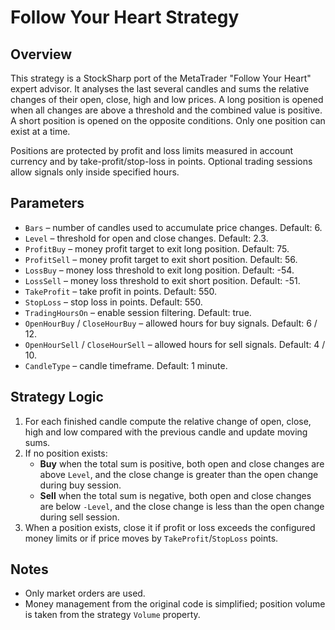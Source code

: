 # Follow Your Heart Strategy

## Overview
This strategy is a StockSharp port of the MetaTrader "Follow Your Heart" expert advisor. It analyses the last several candles and sums the relative changes of their open, close, high and low prices. A long position is opened when all changes are above a threshold and the combined value is positive. A short position is opened on the opposite conditions. Only one position can exist at a time.

Positions are protected by profit and loss limits measured in account currency and by take-profit/stop-loss in points. Optional trading sessions allow signals only inside specified hours.

## Parameters
- `Bars` – number of candles used to accumulate price changes. Default: 6.
- `Level` – threshold for open and close changes. Default: 2.3.
- `ProfitBuy` – money profit target to exit long position. Default: 75.
- `ProfitSell` – money profit target to exit short position. Default: 56.
- `LossBuy` – money loss threshold to exit long position. Default: -54.
- `LossSell` – money loss threshold to exit short position. Default: -51.
- `TakeProfit` – take profit in points. Default: 550.
- `StopLoss` – stop loss in points. Default: 550.
- `TradingHoursOn` – enable session filtering. Default: true.
- `OpenHourBuy` / `CloseHourBuy` – allowed hours for buy signals. Default: 6 / 12.
- `OpenHourSell` / `CloseHourSell` – allowed hours for sell signals. Default: 4 / 10.
- `CandleType` – candle timeframe. Default: 1 minute.

## Strategy Logic
1. For each finished candle compute the relative change of open, close, high and low compared with the previous candle and update moving sums.
2. If no position exists:
   - **Buy** when the total sum is positive, both open and close changes are above `Level`, and the close change is greater than the open change during buy session.
   - **Sell** when the total sum is negative, both open and close changes are below `-Level`, and the close change is less than the open change during sell session.
3. When a position exists, close it if profit or loss exceeds the configured money limits or if price moves by `TakeProfit`/`StopLoss` points.

## Notes
- Only market orders are used.
- Money management from the original code is simplified; position volume is taken from the strategy `Volume` property.
